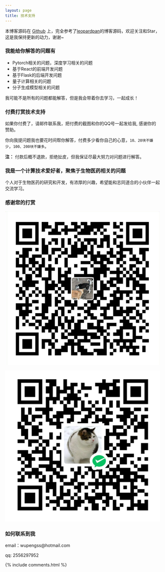 ```yaml
---
layout: page
title: 技术支持 
---
```


本博客源码在 <a target="_blank" href='https://github.com/wupengss/wupengss.github.io/'>Github</a> 上，完全参考了<a target="_blank" href='https://github.com/leopardpan/leopardpan.github.io//'>leopardpan</a>的博客源码，欢迎关注和Star， 这是我保持更新的动力，谢谢~

<h3> 我能给你解答的问题有 </h3>

* Pytorch相关的问题，深度学习相关的问题
* 基于React的前端开发问题
* 基于Flask的后端开发问题
* 量子计算相关的问题
* 分子生成模型相关的问题

我可能不是所有的问题都能解答，但是我会带着你去学习，一起成长！

<h3> 付费打赏技术支持 </h3>

如果你付费了，请邮件联系我，把付费的截图和你的QQ号一起发给我, 感谢你的赞助。

你向我提问题我也要花时间帮你解答，付费多少看你自己的心意，`10、20块不嫌少`，`100、200块不嫌多`。

**注：** 付款后概不退款，拒绝扯皮，但我保证尽最大努力对问题进行解答。


<h3> 我是一个计算技术爱好者，聚焦于生物医药相关的问题 </h3>

个人对于生物医药的研究和开发，有浓厚的兴趣，希望能和志同道合的小伙伴一起交流学习。


<h3> 感谢您的打赏 </h3> 

![](/images/payimg/ali.png)

![](/images/payimg/weichat.png)

<h3> 如何联系到我 </h3>

<p> 
email：wupengss@hotmail.com       
<p> 
qq: 2556297952   
<p> 

{% include comments.html %}

